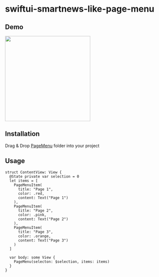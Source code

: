 # swiftui-smartnews-like-page-menu

## Demo

<img src="https://github.com/wataru-maeda/swiftui-smartnews-like-page-menu/demo.gif" width="280">

## Installation

Drag & Drop [PageMenu](https://github.com/wataru-maeda/swiftui-smartnews-like-page-menu/tree/main/smartnews-like-page-menu/PageMenu) folder into your project

## Usage

```
struct ContentView: View {
  @State private var selection = 0
  let items = [
    PageMenuItem(
      title: "Page 1",
      color: .red,
      content: Text("Page 1")
    ),
    PageMenuItem(
      title: "Page 2",
      color: .pink,
      content: Text("Page 2")
    ),
    PageMenuItem(
      title: "Page 3",
      color: .orange,
      content: Text("Page 3")
    )
  ]

  var body: some View {
    PageMenu(selecton: $selection, items: items)
  }
}


```
